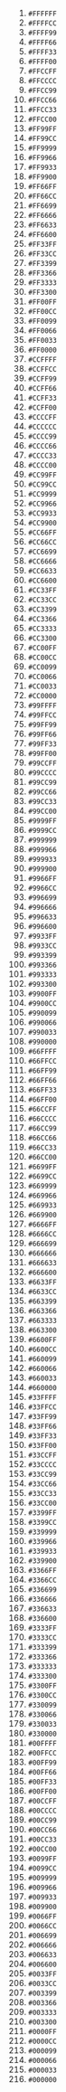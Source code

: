 1. `#FFFFFF`
2. `#FFFFCC`
3. `#FFFF99`
4. `#FFFF66`
5. `#FFFF33`
6. `#FFFF00`
7. `#FFCCFF`
8. `#FFCCCC`
9. `#FFCC99`
10. `#FFCC66`
11. `#FFCC33`
12. `#FFCC00`
13. `#FF99FF`
14. `#FF99CC`
15. `#FF9999`
16. `#FF9966`
17. `#FF9933`
18. `#FF9900`
19. `#FF66FF`
20. `#FF66CC`
21. `#FF6699`
22. `#FF6666`
23. `#FF6633`
24. `#FF6600`
25. `#FF33FF`
26. `#FF33CC`
27. `#FF3399`
28. `#FF3366`
29. `#FF3333`
30. `#FF3300`
31. `#FF00FF`
32. `#FF00CC`
33. `#FF0099`
34. `#FF0066`
35. `#FF0033`
36. `#FF0000`
37. `#CCFFFF`
38. `#CCFFCC`
39. `#CCFF99`
40. `#CCFF66`
41. `#CCFF33`
42. `#CCFF00`
43. `#CCCCFF`
44. `#CCCCCC`
45. `#CCCC99`
46. `#CCCC66`
47. `#CCCC33`
48. `#CCCC00`
49. `#CC99FF`
50. `#CC99CC`
51. `#CC9999`
52. `#CC9966`
53. `#CC9933`
54. `#CC9900`
55. `#CC66FF`
56. `#CC66CC`
57. `#CC6699`
58. `#CC6666`
59. `#CC6633`
60. `#CC6600`
61. `#CC33FF`
62. `#CC33CC`
63. `#CC3399`
64. `#CC3366`
65. `#CC3333`
66. `#CC3300`
67. `#CC00FF`
68. `#CC00CC`
69. `#CC0099`
70. `#CC0066`
71. `#CC0033`
72. `#CC0000`
73. `#99FFFF`
74. `#99FFCC`
75. `#99FF99`
76. `#99FF66`
77. `#99FF33`
78. `#99FF00`
79. `#99CCFF`
80. `#99CCCC`
81. `#99CC99`
82. `#99CC66`
83. `#99CC33`
84. `#99CC00`
85. `#9999FF`
86. `#9999CC`
87. `#999999`
88. `#999966`
89. `#999933`
90. `#999900`
91. `#9966FF`
92. `#9966CC`
93. `#996699`
94. `#996666`
95. `#996633`
96. `#996600`
97. `#9933FF`
98. `#9933CC`
99. `#993399`
100. `#993366`
101. `#993333`
102. `#993300`
103. `#9900FF`
104. `#9900CC`
105. `#990099`
106. `#990066`
107. `#990033`
108. `#990000`
109. `#66FFFF`
110. `#66FFCC`
111. `#66FF99`
112. `#66FF66`
113. `#66FF33`
114. `#66FF00`
115. `#66CCFF`
116. `#66CCCC`
117. `#66CC99`
118. `#66CC66`
119. `#66CC33`
120. `#66CC00`
121. `#6699FF`
122. `#6699CC`
123. `#669999`
124. `#669966`
125. `#669933`
126. `#669900`
127. `#6666FF`
128. `#6666CC`
129. `#666699`
130. `#666666`
131. `#666633`
132. `#666600`
133. `#6633FF`
134. `#6633CC`
135. `#663399`
136. `#663366`
137. `#663333`
138. `#663300`
139. `#6600FF`
140. `#6600CC`
141. `#660099`
142. `#660066`
143. `#660033`
144. `#660000`
145. `#33FFFF`
146. `#33FFCC`
147. `#33FF99`
148. `#33FF66`
149. `#33FF33`
150. `#33FF00`
151. `#33CCFF`
152. `#33CCCC`
153. `#33CC99`
154. `#33CC66`
155. `#33CC33`
156. `#33CC00`
157. `#3399FF`
158. `#3399CC`
159. `#339999`
160. `#339966`
161. `#339933`
162. `#339900`
163. `#3366FF`
164. `#3366CC`
165. `#336699`
166. `#336666`
167. `#336633`
168. `#336600`
169. `#3333FF`
170. `#3333CC`
171. `#333399`
172. `#333366`
173. `#333333`
174. `#333300`
175. `#3300FF`
176. `#3300CC`
177. `#330099`
178. `#330066`
179. `#330033`
180. `#330000`
181. `#00FFFF`
182. `#00FFCC`
183. `#00FF99`
184. `#00FF66`
185. `#00FF33`
186. `#00FF00`
187. `#00CCFF`
188. `#00CCCC`
189. `#00CC99`
190. `#00CC66`
191. `#00CC33`
192. `#00CC00`
193. `#0099FF`
194. `#0099CC`
195. `#009999`
196. `#009966`
197. `#009933`
198. `#009900`
199. `#0066FF`
200. `#0066CC`
201. `#006699`
202. `#006666`
203. `#006633`
204. `#006600`
205. `#0033FF`
206. `#0033CC`
207. `#003399`
208. `#003366`
209. `#003333`
210. `#003300`
211. `#0000FF`
212. `#0000CC`
213. `#000099`
214. `#000066`
215. `#000033`
216. `#000000`
